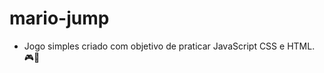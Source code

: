 # mario-jump
- Jogo simples criado com objetivo de praticar JavaScript CSS e HTML. :video_game::orange_heart:

